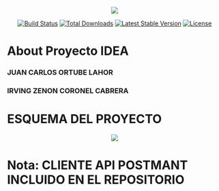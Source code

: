 <p align="center"><img src="http://1.bp.blogspot.com/-On7Qgv0tbGw/UGTibGWTdHI/AAAAAAAAEdw/srBSQdmWsCQ/s320/idea.jpg"></p>

<p align="center">
<a href="https://travis-ci.org/laravel/framework"><img src="https://travis-ci.org/laravel/framework.svg" alt="Build Status"></a>
<a href="https://packagist.org/packages/laravel/framework"><img src="https://poser.pugx.org/laravel/framework/d/total.svg" alt="Total Downloads"></a>
<a href="https://packagist.org/packages/laravel/framework"><img src="https://poser.pugx.org/laravel/framework/v/stable.svg" alt="Latest Stable Version"></a>
<a href="https://packagist.org/packages/laravel/framework"><img src="https://poser.pugx.org/laravel/framework/license.svg" alt="License"></a>
</p>

# About Proyecto IDEA 

###  JUAN CARLOS ORTUBE LAHOR
###  IRVING ZENON CORONEL CABRERA

# ESQUEMA DEL PROYECTO
<p align="center"><img src="200.107.241.6/idea.jpg"></p>

# Nota: CLIENTE API POSTMANT INCLUIDO EN EL REPOSITORIO
